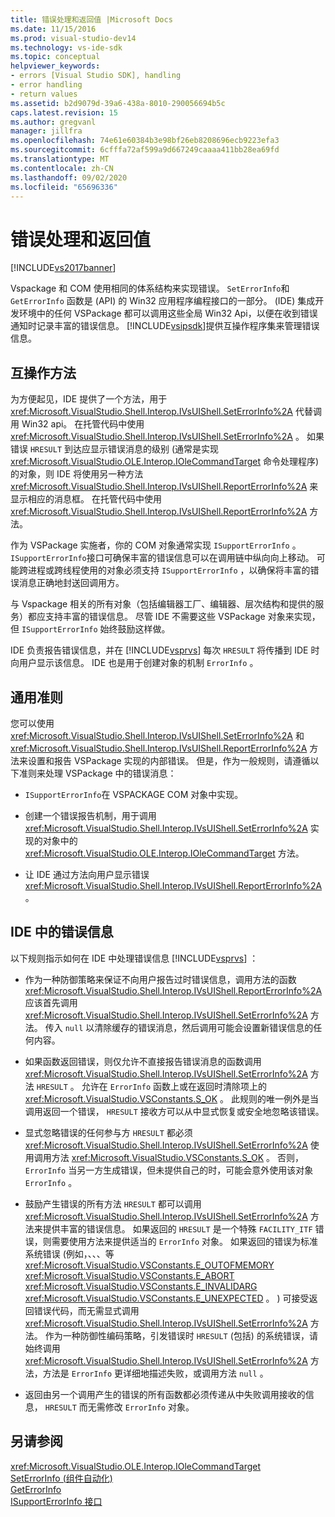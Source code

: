 ```yaml
---
title: 错误处理和返回值 |Microsoft Docs
ms.date: 11/15/2016
ms.prod: visual-studio-dev14
ms.technology: vs-ide-sdk
ms.topic: conceptual
helpviewer_keywords:
- errors [Visual Studio SDK], handling
- error handling
- return values
ms.assetid: b2d9079d-39a6-438a-8010-290056694b5c
caps.latest.revision: 15
ms.author: gregvanl
manager: jillfra
ms.openlocfilehash: 74e61e60384b3e98bf26eb8208696ecb9223efa3
ms.sourcegitcommit: 6cfffa72af599a9d667249caaaa411bb28ea69fd
ms.translationtype: MT
ms.contentlocale: zh-CN
ms.lasthandoff: 09/02/2020
ms.locfileid: "65696336"
---
```

# <a name="error-handling-and-return-values"></a>错误处理和返回值
[!INCLUDE[vs2017banner](../includes/vs2017banner.md)]

Vspackage 和 COM 使用相同的体系结构来实现错误。 `SetErrorInfo`和 `GetErrorInfo` 函数是 (API) 的 Win32 应用程序编程接口的一部分。  (IDE) 集成开发环境中的任何 VSPackage 都可以调用这些全局 Win32 Api，以便在收到错误通知时记录丰富的错误信息。 [!INCLUDE[vsipsdk](../includes/vsipsdk-md.md)]提供互操作程序集来管理错误信息。  
  
## <a name="interop-methods"></a>互操作方法  
 为方便起见，IDE 提供了一个方法，用于 <xref:Microsoft.VisualStudio.Shell.Interop.IVsUIShell.SetErrorInfo%2A> 代替调用 Win32 api。 在托管代码中使用 <xref:Microsoft.VisualStudio.Shell.Interop.IVsUIShell.SetErrorInfo%2A> 。 如果错误 `HRESULT` 到达应显示错误消息的级别 (通常是实现 <xref:Microsoft.VisualStudio.OLE.Interop.IOleCommandTarget> 命令处理程序) 的对象，则 IDE 将使用另一种方法 <xref:Microsoft.VisualStudio.Shell.Interop.IVsUIShell.ReportErrorInfo%2A> 来显示相应的消息框。 在托管代码中使用 <xref:Microsoft.VisualStudio.Shell.Interop.IVsUIShell.ReportErrorInfo%2A> 方法。  
  
 作为 VSPackage 实施者，你的 COM 对象通常实现 `ISupportErrorInfo` 。 `ISupportErrorInfo`接口可确保丰富的错误信息可以在调用链中纵向向上移动。 可能跨进程或跨线程使用的对象必须支持 `ISupportErrorInfo` ，以确保将丰富的错误消息正确地封送回调用方。  
  
 与 Vspackage 相关的所有对象（包括编辑器工厂、编辑器、层次结构和提供的服务）都应支持丰富的错误信息。 尽管 IDE 不需要这些 VSPackage 对象来实现，但 `ISupportErrorInfo` 始终鼓励这样做。  
  
 IDE 负责报告错误信息，并在 [!INCLUDE[vsprvs](../includes/vsprvs-md.md)] 每次 `HRESULT` 将传播到 IDE 时向用户显示该信息。 IDE 也是用于创建对象的机制 `ErrorInfo` 。  
  
## <a name="general-guidelines"></a>通用准则  
 您可以使用 <xref:Microsoft.VisualStudio.Shell.Interop.IVsUIShell.SetErrorInfo%2A> 和 <xref:Microsoft.VisualStudio.Shell.Interop.IVsUIShell.ReportErrorInfo%2A> 方法来设置和报告 VSPackage 实现的内部错误。 但是，作为一般规则，请遵循以下准则来处理 VSPackage 中的错误消息：  
  
- `ISupportErrorInfo`在 VSPACKAGE COM 对象中实现。  
  
- 创建一个错误报告机制，用于调用 <xref:Microsoft.VisualStudio.Shell.Interop.IVsUIShell.SetErrorInfo%2A> 实现的对象中的 <xref:Microsoft.VisualStudio.OLE.Interop.IOleCommandTarget> 方法。  
  
- 让 IDE 通过方法向用户显示错误 <xref:Microsoft.VisualStudio.Shell.Interop.IVsUIShell.ReportErrorInfo%2A> 。  
  
## <a name="error-information-in-the-ide"></a>IDE 中的错误信息  
 以下规则指示如何在 IDE 中处理错误信息 [!INCLUDE[vsprvs](../includes/vsprvs-md.md)] ：  
  
- 作为一种防御策略来保证不向用户报告过时错误信息，调用方法的函数 <xref:Microsoft.VisualStudio.Shell.Interop.IVsUIShell.ReportErrorInfo%2A> 应该首先调用 <xref:Microsoft.VisualStudio.Shell.Interop.IVsUIShell.SetErrorInfo%2A> 方法。 传入 `null` 以清除缓存的错误消息，然后调用可能会设置新错误信息的任何内容。  
  
- 如果函数返回错误，则仅允许不直接报告错误消息的函数调用 <xref:Microsoft.VisualStudio.Shell.Interop.IVsUIShell.SetErrorInfo%2A> 方法 `HRESULT` 。 允许在 `ErrorInfo` 函数上或在返回时清除项上的 <xref:Microsoft.VisualStudio.VSConstants.S_OK> 。 此规则的唯一例外是当调用返回一个错误， `HRESULT` 接收方可以从中显式恢复或安全地忽略该错误。  
  
- 显式忽略错误的任何参与方 `HRESULT` 都必须 <xref:Microsoft.VisualStudio.Shell.Interop.IVsUIShell.SetErrorInfo%2A> 使用调用方法 <xref:Microsoft.VisualStudio.VSConstants.S_OK> 。 否则， `ErrorInfo` 当另一方生成错误，但未提供自己的时，可能会意外使用该对象 `ErrorInfo` 。  
  
- 鼓励产生错误的所有方法 `HRESULT` 都可以调用 <xref:Microsoft.VisualStudio.Shell.Interop.IVsUIShell.SetErrorInfo%2A> 方法来提供丰富的错误信息。 如果返回的 `HRESULT` 是一个特殊 `FACILITY_ITF` 错误，则需要使用方法来提供适当的 `ErrorInfo` 对象。 如果返回的错误为标准系统错误 (例如，、、、等 <xref:Microsoft.VisualStudio.VSConstants.E_OUTOFMEMORY> <xref:Microsoft.VisualStudio.VSConstants.E_ABORT> <xref:Microsoft.VisualStudio.VSConstants.E_INVALIDARG> <xref:Microsoft.VisualStudio.VSConstants.E_UNEXPECTED> 。 ) 可接受返回错误代码，而无需显式调用 <xref:Microsoft.VisualStudio.Shell.Interop.IVsUIShell.SetErrorInfo%2A> 方法。 作为一种防御性编码策略，引发错误时 `HRESULT` (包括) 的系统错误，请始终调用 <xref:Microsoft.VisualStudio.Shell.Interop.IVsUIShell.SetErrorInfo%2A> 方法，方法是 `ErrorInfo` 更详细地描述失败，或调用方法 `null` 。  
  
- 返回由另一个调用产生的错误的所有函数都必须传递从中失败调用接收的信息， `HRESULT` 而无需修改 `ErrorInfo` 对象。  
  
## <a name="see-also"></a>另请参阅  
 <xref:Microsoft.VisualStudio.OLE.Interop.IOleCommandTarget>   
 [SetErrorInfo (组件自动化) ](https://msdn.microsoft.com/8eaacfac-fc37-4eaa-870b-10b99d598d66)   
 [GetErrorInfo](https://msdn.microsoft.com/03317526-8c4f-4173-bc10-110c8112676a)   
 [ISupportErrorInfo 接口](https://msdn.microsoft.com/42d33066-36b4-4a5b-aa5d-46682e560f32)
